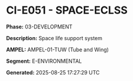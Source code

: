 # CI-E051 - SPACE-ECLSS

**Phase:** 03-DEVELOPMENT

**Description:** Space life support system

**AMPEL:** AMPEL-01-TUW (Tube and Wing)

**Segment:** E-ENVIRONMENTAL

**Generated:** 2025-08-25 17:27:29 UTC
